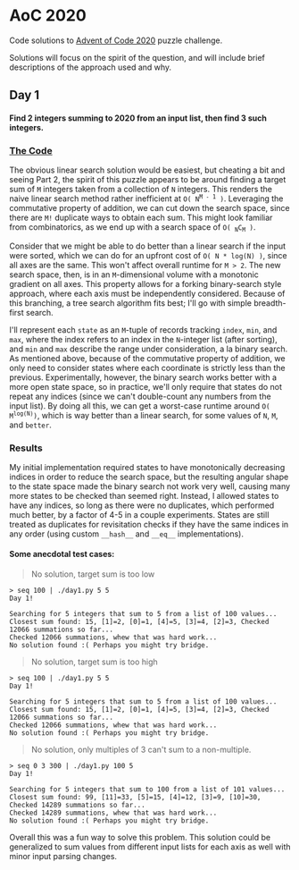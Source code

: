 # AoC 2020

Code solutions to [Advent of Code 2020](https://adventofcode.com/2020) puzzle challenge.

Solutions will focus on the spirit of the question, and will include brief descriptions of the
approach used and why.

## Day 1

#### Find 2 integers summing to 2020 from an input list, then find 3 such integers.

### [The Code](src/day1.py)

The obvious linear search solution would be easiest, but cheating a bit and seeing Part 2, the
spirit of this puzzle appears to be around finding a target sum of `M` integers taken from a
collection of `N` integers. This renders the naive linear search method rather inefficient at
<code>O( N<sup>M - 1</sup> )</code>. Leveraging the commutative property of addition, we can cut
down the search space, since there are `M!` duplicate ways to obtain each sum. This might look
familiar from combinatorics, as we end up with a search space of <code>O( <sub>N</sub>C<sub>M</sub>
)</code>. 

Consider that we might be able to do better than a linear search if the input were sorted, which we
can do for an upfront cost of `O( N * log(N) )`, since all axes are the same. This won't affect
overall runtime for `M > 2`. The new search space, then, is in an `M`-dimensional volume with a
monotonic gradient on all axes. This property allows for a forking binary-search style approach,
where each axis must be independently considered. Because of this branching, a tree search algorithm
fits best; I'll go with simple breadth-first search.

I'll represent each `state` as an `M`-tuple of records tracking `index`, `min`, and `max`, where the
index refers to an index in the `N`-integer list (after sorting), and `min` and `max` describe the
range under consideration, a la binary search. As mentioned above, because of the commutative
property of addition, we only need to consider states where each coordinate is strictly less than
the previous. Experimentally, however, the binary search works better with a more open state space,
so in practice, we'll only require that states do not repeat any indices (since we can't
double-count any numbers from the input list). By doing all this, we can get a worst-case runtime
around <code>O( M<sup>log(N)</sup>)</code>, which is way better than a linear search, for some
values of `N`, `M`, and `better`.

### Results

My initial implementation required states to have monotonically decreasing indices in order to
reduce the search space, but the resulting angular shape to the state space made the binary search
not work very well, causing many more states to be checked than seemed right. Instead, I allowed
states to have any indices, so long as there were no duplicates, which performed much better, by a
factor of 4-5 in a couple experiments. States are still treated as duplicates for revisitation
checks if they have the same indices in any order (using custom `__hash__` and `__eq__`
implementations). 

#### Some anecdotal test cases:

> No solution, target sum is too low

```
> seq 100 | ./day1.py 5 5
Day 1!

Searching for 5 integers that sum to 5 from a list of 100 values...
Closest sum found: 15, [1]=2, [0]=1, [4]=5, [3]=4, [2]=3, Checked 12066 summations so far...
Checked 12066 summations, whew that was hard work...
No solution found :( Perhaps you might try bridge.

```

> No solution, target sum is too high

```
> seq 100 | ./day1.py 5 5
Day 1!

Searching for 5 integers that sum to 5 from a list of 100 values...
Closest sum found: 15, [1]=2, [0]=1, [4]=5, [3]=4, [2]=3, Checked 12066 summations so far...
Checked 12066 summations, whew that was hard work...
No solution found :( Perhaps you might try bridge.

```


> No solution, only multiples of 3 can't sum to a non-multiple.


```
> seq 0 3 300 | ./day1.py 100 5
Day 1!

Searching for 5 integers that sum to 100 from a list of 101 values...
Closest sum found: 99, [11]=33, [5]=15, [4]=12, [3]=9, [10]=30, Checked 14289 summations so far...
Checked 14289 summations, whew that was hard work...
No solution found :( Perhaps you might try bridge.

```

Overall this was a fun way to solve this problem. This solution could be generalized to sum values
from different input lists for each axis as well with minor input parsing changes.
